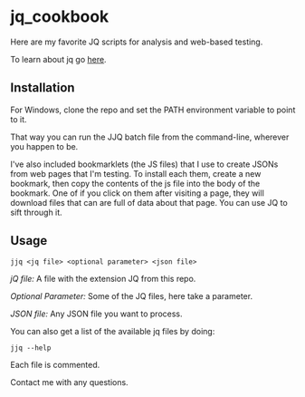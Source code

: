 # jq_cookbook
Here are my favorite JQ scripts for analysis and web-based testing.

To learn about jq go [here](https://stedolan.github.io/jq/manual/).

## Installation

For Windows, clone the repo and set the PATH environment variable to point to it. 

That way you can run the JJQ batch file from the command-line, wherever you happen to be.

I've also included bookmarklets (the JS files) that I use to create JSONs from web pages that I'm testing. To install each them, create a new bookmark, then copy the contents of the js file into the body of the bookmark. One of if you click on them after visiting a page, they will download files that can are full of data about that page. You can use JQ to sift through it.

## Usage

```jjq <jq file> <optional parameter> <json file>```

*jQ file:* A file with the extension JQ from this repo.

*Optional Parameter:* Some of the JQ files, here take a parameter.

*JSON file:* Any JSON file you want to process.

You can also get a list of the available jq files by doing:

```jjq --help```

Each file is commented.

Contact me with any questions.
